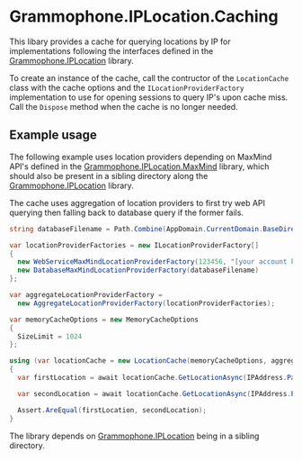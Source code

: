 # Grammophone.IPLocation.Caching
This libary provides a cache for querying locations by IP for implementations following the interfaces
defined in the [Grammophone.IPLocation](https://github.com/grammophone/Grammophone.IPLocation) library.

To create an instance of the cache, call the contructor of the `LocationCache` class with the cache options
and the `ILocationProviderFactory` implementation to use for opening sessions to query IP's upon cache miss.
Call the `Dispose` method when the cache is no longer needed.

## Example usage
The following example uses location providers depending on MaxMind API's defined in the
[Grammophone.IPLocation.MaxMind](https://github.com/grammophone/Grammophone.IPLocation.MaxMind) library,
which should also be present in a sibling directory along the [Grammophone.IPLocation](https://github.com/grammophone/Grammophone.IPLocation) library.

The cache uses aggregation of location providers to first try web API querying then falling back to database query if the former fails.
```CS
string databaseFilename = Path.Combine(AppDomain.CurrentDomain.BaseDirectory, "GeoLite2-City.mmdb");

var locationProviderFactories = new ILocationProviderFactory[]
{
  new WebServiceMaxMindLocationProviderFactory(123456, "[your account key]"),
  new DatabaseMaxMindLocationProviderFactory(databaseFilename)
};

var aggregateLocationProviderFactory =
  new AggregateLocationProviderFactory(locationProviderFactories);

var memoryCacheOptions = new MemoryCacheOptions
{
  SizeLimit = 1024
};

using (var locationCache = new LocationCache(memoryCacheOptions, aggregateLocationProviderFactory))
{
  var firstLocation = await locationCache.GetLocationAsync(IPAddress.Parse("[some IP address]"));

  var secondLocation = await locationCache.GetLocationAsync(IPAddress.Parse("[same IP address]"));

  Assert.AreEqual(firstLocation, secondLocation);
}
```

The library depends on [Grammophone.IPLocation](https://github.com/grammophone/Grammophone.IPLocation) being in a sibling directory.
